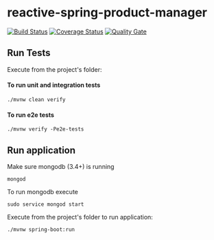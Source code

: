 # reactive-spring-product-manager
[![Build Status](https://travis-ci.org/pinka117/reactive-spring-product-manager.svg?branch=master)](https://travis-ci.org/pinka117/reactive-spring-product-manager)
[![Coverage Status](https://coveralls.io/repos/github/pinka117/reactive-spring-product-manager/badge.svg?branch=master)](https://coveralls.io/github/pinka117/reactive-spring-product-manager?branch=master)
[![Quality Gate](https://sonarcloud.io/api/badges/gate?key=com.reactive.spring:product.manager&metric=code_smells)](https://sonarcloud.io/dashboard/index/com.reactive.spring:product.manager)


## Run Tests
Execute from the project's folder:
#### To run unit and integration tests

```
./mvnw clean verify
```
#### To run e2e tests

```
./mvnw verify -Pe2e-tests
```

## Run application
Make sure mongodb (3.4+) is running
```
mongod
```
To run mongodb execute
```
sudo service mongod start
```
Execute from the project's folder to run application:
```
./mvnw spring-boot:run
```
